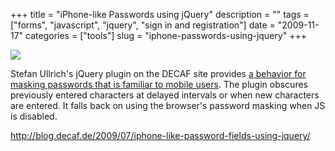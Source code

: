 +++
title = "iPhone-like Passwords using jQuery"
description = ""
tags = ["forms", "javascript", "jquery", "sign in and registration"]
date = "2009-11-17"
categories = ["tools"]
slug = "iphone-passwords-using-jquery"
+++


<div class="tool-screenshot mb1"><a href="http://blog.decaf.de/2009/07/iphone-like-password-fields-using-jquery/"><img id='bluga-thumbnail-2780' class='bluga-thumbnail custom' src='http://media.konigi.com/bluga/
wt5230b832dcf66_custom.jpg'/></a></div><p>Stefan Ullrich's jQuery plugin on the DECAF site provides <a href="http://blog.decaf.de/2009/07/iphone-like-password-fields-using-jquery/">a behavior for masking passwords that is familiar to mobile users</a>. The plugin obscures previously entered characters at delayed intervals or when new characters are entered. It falls back on using the browser's password masking when JS is disabled.</p>

  
<p><a href="http://blog.decaf.de/2009/07/iphone-like-password-fields-using-jquery/">http://blog.decaf.de/2009/07/iphone-like-password-fields-using-jquery/</a></p>
      
